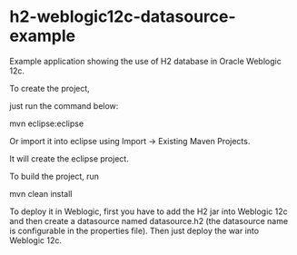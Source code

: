 h2-weblogic12c-datasource-example
=====================

Example application showing the use of H2 database in Oracle Weblogic 12c.

To create the project,

just run the command below:

mvn eclipse:eclipse

Or import it into eclipse using Import -> Existing Maven Projects.

It will create the eclipse project.

To build the project, run 

mvn clean install

To deploy it in Weblogic, first you have to add the H2 jar into Weblogic 12c and then create a datasource named datasource.h2 (the datasource name is configurable in the properties file).
Then just deploy the war into Weblogic 12c.
